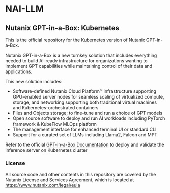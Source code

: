 # NAI-LLM
## Nutanix GPT-in-a-Box: Kubernetes

This is the official repository for the Kubernetes version of Nutanix GPT-in-a-Box.

Nutanix GPT-in-a-Box is a new turnkey solution that includes everything needed to build AI-ready infrastructure for organizations wanting to implement GPT capabilities while maintaining control of their data and applications.

This new solution includes:
- Software-defined Nutanix Cloud Platform™ infrastructure supporting GPU-enabled server nodes for seamless scaling of virtualized compute, storage, and networking supporting both traditional virtual machines and Kubernetes-orchestrated containers
- Files and Objects storage; to fine-tune and run a choice of GPT models
- Open source software to deploy and run AI workloads including PyTorch framework & KubeFlow MLOps platform
- The management interface for enhanced terminal UI or standard CLI
- Support for a curated set of LLMs including Llama2, Falcon and MPT

Refer to the official [GPT-in-a-Box Documentation](https://opendocs.nutanix.com/gpt-in-a-box/overview/) to deploy and validate the inference server on Kubernetes cluster

### License
All source code and other contents in this repository are covered by the Nutanix License and Services Agreement, which is located at https://www.nutanix.com/legal/eula
